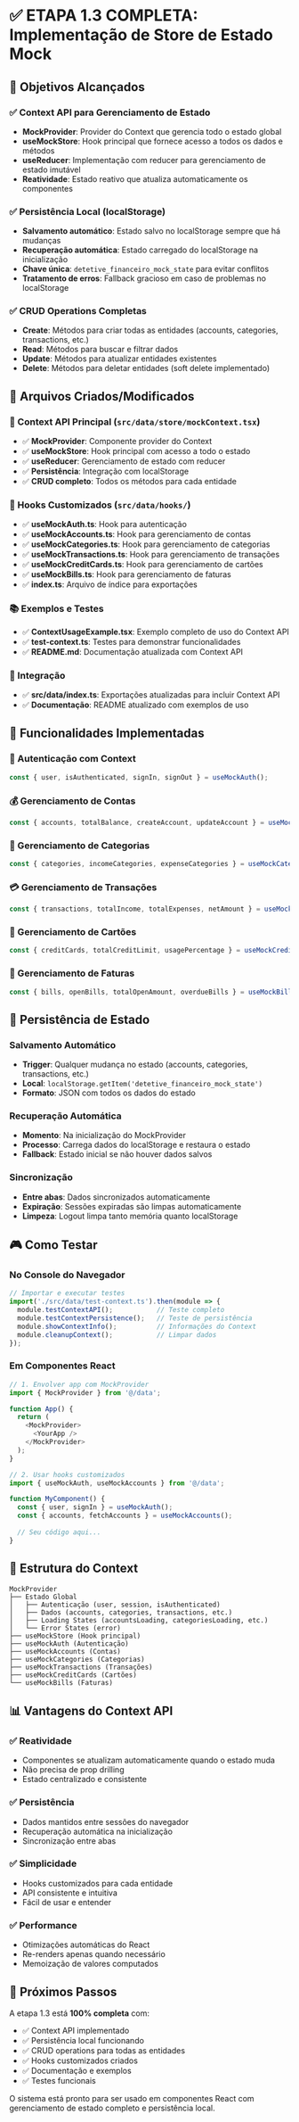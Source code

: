 # ✅ ETAPA 1.3 COMPLETA: Implementação de Store de Estado Mock

## 🎯 Objetivos Alcançados

### ✅ Context API para Gerenciamento de Estado
- **MockProvider**: Provider do Context que gerencia todo o estado global
- **useMockStore**: Hook principal que fornece acesso a todos os dados e métodos
- **useReducer**: Implementação com reducer para gerenciamento de estado imutável
- **Reatividade**: Estado reativo que atualiza automaticamente os componentes

### ✅ Persistência Local (localStorage)
- **Salvamento automático**: Estado salvo no localStorage sempre que há mudanças
- **Recuperação automática**: Estado carregado do localStorage na inicialização
- **Chave única**: `detetive_financeiro_mock_state` para evitar conflitos
- **Tratamento de erros**: Fallback gracioso em caso de problemas no localStorage

### ✅ CRUD Operations Completas
- **Create**: Métodos para criar todas as entidades (accounts, categories, transactions, etc.)
- **Read**: Métodos para buscar e filtrar dados
- **Update**: Métodos para atualizar entidades existentes
- **Delete**: Métodos para deletar entidades (soft delete implementado)

## 📁 Arquivos Criados/Modificados

### 🔧 Context API Principal (`src/data/store/mockContext.tsx`)
- ✅ **MockProvider**: Componente provider do Context
- ✅ **useMockStore**: Hook principal com acesso a todo o estado
- ✅ **useReducer**: Gerenciamento de estado com reducer
- ✅ **Persistência**: Integração com localStorage
- ✅ **CRUD completo**: Todos os métodos para cada entidade

### 🎣 Hooks Customizados (`src/data/hooks/`)
- ✅ **useMockAuth.ts**: Hook para autenticação
- ✅ **useMockAccounts.ts**: Hook para gerenciamento de contas
- ✅ **useMockCategories.ts**: Hook para gerenciamento de categorias
- ✅ **useMockTransactions.ts**: Hook para gerenciamento de transações
- ✅ **useMockCreditCards.ts**: Hook para gerenciamento de cartões
- ✅ **useMockBills.ts**: Hook para gerenciamento de faturas
- ✅ **index.ts**: Arquivo de índice para exportações

### 📚 Exemplos e Testes
- ✅ **ContextUsageExample.tsx**: Exemplo completo de uso do Context API
- ✅ **test-context.ts**: Testes para demonstrar funcionalidades
- ✅ **README.md**: Documentação atualizada com Context API

### 🔄 Integração
- ✅ **src/data/index.ts**: Exportações atualizadas para incluir Context API
- ✅ **Documentação**: README atualizado com exemplos de uso

## 🚀 Funcionalidades Implementadas

### 🔐 Autenticação com Context
```typescript
const { user, isAuthenticated, signIn, signOut } = useMockAuth();
```

### 💰 Gerenciamento de Contas
```typescript
const { accounts, totalBalance, createAccount, updateAccount } = useMockAccounts();
```

### 📂 Gerenciamento de Categorias
```typescript
const { categories, incomeCategories, expenseCategories } = useMockCategories();
```

### 💳 Gerenciamento de Transações
```typescript
const { transactions, totalIncome, totalExpenses, netAmount } = useMockTransactions();
```

### 🏦 Gerenciamento de Cartões
```typescript
const { creditCards, totalCreditLimit, usagePercentage } = useMockCreditCards();
```

### 📄 Gerenciamento de Faturas
```typescript
const { bills, openBills, totalOpenAmount, overdueBills } = useMockBills();
```

## 💾 Persistência de Estado

### Salvamento Automático
- **Trigger**: Qualquer mudança no estado (accounts, categories, transactions, etc.)
- **Local**: `localStorage.getItem('detetive_financeiro_mock_state')`
- **Formato**: JSON com todos os dados do estado

### Recuperação Automática
- **Momento**: Na inicialização do MockProvider
- **Processo**: Carrega dados do localStorage e restaura o estado
- **Fallback**: Estado inicial se não houver dados salvos

### Sincronização
- **Entre abas**: Dados sincronizados automaticamente
- **Expiração**: Sessões expiradas são limpas automaticamente
- **Limpeza**: Logout limpa tanto memória quanto localStorage

## 🎮 Como Testar

### No Console do Navegador
```javascript
// Importar e executar testes
import('./src/data/test-context.ts').then(module => {
  module.testContextAPI();           // Teste completo
  module.testContextPersistence();   // Teste de persistência
  module.showContextInfo();          // Informações do Context
  module.cleanupContext();           // Limpar dados
});
```

### Em Componentes React
```typescript
// 1. Envolver app com MockProvider
import { MockProvider } from '@/data';

function App() {
  return (
    <MockProvider>
      <YourApp />
    </MockProvider>
  );
}

// 2. Usar hooks customizados
import { useMockAuth, useMockAccounts } from '@/data';

function MyComponent() {
  const { user, signIn } = useMockAuth();
  const { accounts, fetchAccounts } = useMockAccounts();
  
  // Seu código aqui...
}
```

## 🔧 Estrutura do Context

```
MockProvider
├── Estado Global
│   ├── Autenticação (user, session, isAuthenticated)
│   ├── Dados (accounts, categories, transactions, etc.)
│   ├── Loading States (accountsLoading, categoriesLoading, etc.)
│   └── Error States (error)
├── useMockStore (Hook principal)
├── useMockAuth (Autenticação)
├── useMockAccounts (Contas)
├── useMockCategories (Categorias)
├── useMockTransactions (Transações)
├── useMockCreditCards (Cartões)
└── useMockBills (Faturas)
```

## 📊 Vantagens do Context API

### ✅ Reatividade
- Componentes se atualizam automaticamente quando o estado muda
- Não precisa de prop drilling
- Estado centralizado e consistente

### ✅ Persistência
- Dados mantidos entre sessões do navegador
- Recuperação automática na inicialização
- Sincronização entre abas

### ✅ Simplicidade
- Hooks customizados para cada entidade
- API consistente e intuitiva
- Fácil de usar e entender

### ✅ Performance
- Otimizações automáticas do React
- Re-renders apenas quando necessário
- Memoização de valores computados

## 🎯 Próximos Passos

A etapa 1.3 está **100% completa** com:

- ✅ Context API implementado
- ✅ Persistência local funcionando
- ✅ CRUD operations para todas as entidades
- ✅ Hooks customizados criados
- ✅ Documentação e exemplos
- ✅ Testes funcionais

O sistema está pronto para ser usado em componentes React com gerenciamento de estado completo e persistência local.
